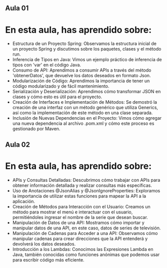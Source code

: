 ## Aula 01

# En esta aula, has aprendido sobre:

- Estructura de un Proyecto Spring: Observamos la estructura inicial de un proyecto Spring y discutimos sobre los paquetes, clases y el método run.
- Inferencia de Tipos en Java: Vimos un ejemplo práctico de inferencia de tipos con 'var' en el código Java.
- Consumo de API: Aprendimos a consumir APIs a través del método 'obtenerDatos', que devuelve los datos deseados en formato Json.
- Modularización de Código: Aprendimos la importancia de tener un código modularizado y de fácil mantenimiento.
- Serialización y Deserialización: Aprendimos cómo transformar JSON en clases y cómo esto es útil para el proyecto.
- Creación de Interfaces e Implementación de Métodos: Se demostró la creación de una interfaz con un método genérico que utiliza Generics, así como la implementación de este método en una clase separada.
- Inclusión de Nuevas Dependencias en el Proyecto: Vimos cómo agregar una nueva dependencia al archivo .pom.xml y cómo este proceso es gestionado por Maven.

## Aula 02

# En esta aula, has aprendido sobre:

- APIs y Consultas Detalladas: Descubrimos cómo trabajar con APIs para obtener información detallada y realizar consultas más específicas.
- Uso de Anotaciones @JsonAlias y @JsonIgnoreProperties: Exploramos la importancia de utilizar estas funciones para mapear la API a la aplicación.
- Creación de Métodos para Interacción con el Usuario: Creamos un método para mostrar el menú e interactuar con el usuario, permitiéndoles ingresar el nombre de la serie que desean buscar.
- Manipulación de Datos de una API: Mostramos cómo importar y manipular datos de una API, en este caso, datos de series de televisión.
- Manipulación de Cadenas para Acceder a una API: Observamos cómo manipular cadenas para crear direcciones que la API entenderá y devolverá los datos deseados.
- Introducción a los Lambdas: Conocimos las Expresiones Lambda en Java, también conocidas como funciones anónimas que podemos usar para escribir código más eficiente.

